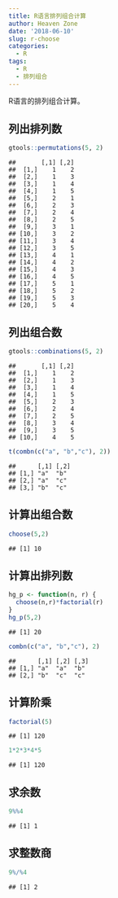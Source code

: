 ```yaml
---
title: R语言排列组合计算
author: Heaven Zone
date: '2018-06-10'
slug: r-choose
categories:
  - R
tags:
  - R
  - 排列组合
---
```


R语言的排列组合计算。



## 列出排列数


```r
gtools::permutations(5, 2)
```

```{.code-output}
##       [,1] [,2]
##  [1,]    1    2
##  [2,]    1    3
##  [3,]    1    4
##  [4,]    1    5
##  [5,]    2    1
##  [6,]    2    3
##  [7,]    2    4
##  [8,]    2    5
##  [9,]    3    1
## [10,]    3    2
## [11,]    3    4
## [12,]    3    5
## [13,]    4    1
## [14,]    4    2
## [15,]    4    3
## [16,]    4    5
## [17,]    5    1
## [18,]    5    2
## [19,]    5    3
## [20,]    5    4
```


## 列出组合数


```r
gtools::combinations(5, 2)
```

```{.code-output}
##       [,1] [,2]
##  [1,]    1    2
##  [2,]    1    3
##  [3,]    1    4
##  [4,]    1    5
##  [5,]    2    3
##  [6,]    2    4
##  [7,]    2    5
##  [8,]    3    4
##  [9,]    3    5
## [10,]    4    5
```

```r
t(combn(c("a", "b","c"), 2))
```

```{.code-output}
##      [,1] [,2]
## [1,] "a"  "b" 
## [2,] "a"  "c" 
## [3,] "b"  "c"
```

## 计算出组合数


```r
choose(5,2)
```

```{.code-output}
## [1] 10
```

## 计算出排列数


```r
hg_p <- function(n, r) {
  choose(n,r)*factorial(r)
}
hg_p(5,2)
```

```{.code-output}
## [1] 20
```



```r
combn(c("a", "b","c"), 2)
```

```{.code-output}
##      [,1] [,2] [,3]
## [1,] "a"  "a"  "b" 
## [2,] "b"  "c"  "c"
```


## 计算阶乘


```r
factorial(5)
```

```{.code-output}
## [1] 120
```

```r
1*2*3*4*5
```

```{.code-output}
## [1] 120
```

## 求余数


```r
9%%4
```

```{.code-output}
## [1] 1
```

## 求整数商


```r
9%/%4
```

```{.code-output}
## [1] 2
```

